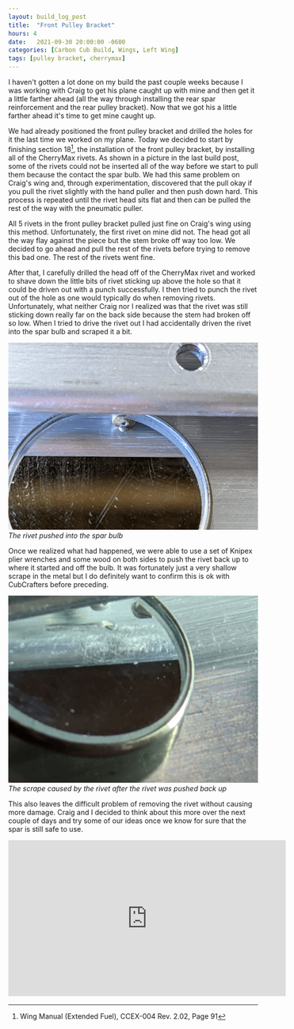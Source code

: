 ```yaml
---
layout: build_log_post
title:  "Front Pulley Bracket"
hours: 4
date:   2021-09-30 20:00:00 -0600
categories: [Carbon Cub Build, Wings, Left Wing]
tags: [pulley bracket, cherrymax]
---
```


I haven't gotten a lot done on my build the past couple weeks because I was working with Craig to get his plane caught up with mine and then get it a little farther ahead (all the way through installing the rear spar reinforcement and the rear pulley bracket). Now that we got his a little farther ahead it's time to get mine caught up.

We had already positioned the front pulley bracket and drilled the holes for it the last time we worked on my plane. Today we decided to start by finishing section 18[^section-18-ref], the installation of the front pulley bracket, by installing all of the CherryMax rivets. As shown in a picture in the last build post, some of the rivets could not be inserted all of the way before we start to pull them because the contact the spar bulb. We had this same problem on Craig's wing and, through experimentation, discovered that the pull okay if you pull the rivet slightly with the hand puller and then push down hard. This process is repeated until the rivet head sits flat and then can be pulled the rest of the way with the pneumatic puller.

All 5 rivets in the front pulley bracket pulled just fine on Craig's wing using this method. Unfortunately, the first rivet on mine did not. The head got all the way flay against the piece but the stem broke off way too low. We decided to go ahead and pull the rest of the rivets before trying to remove this bad one. The rest of the rivets went fine.

After that, I carefully drilled the head off of the CherryMax rivet and worked to shave down the little bits of rivet sticking up above the hole so that it could be driven out with a punch successfully. I then tried to punch the rivet out of the hole as one would typically do when removing rivets. Unfortunately, what neither Craig nor I realized was that the rivet was still sticking down really far on the back side because the stem had broken off so low. When I tried to drive the rivet out I had accidentally driven the rivet into the spar bulb and scraped it a bit.

![Desktop View](/assets/img/posts/2021-09-30-front-pulley-bracket/rivet_scrape.png)
_The rivet pushed into the spar bulb_

Once we realized what had happened, we were able to use a set of Knipex plier wrenches and some wood on both sides to push the rivet back up to where it started and off the bulb. It was fortunately just a very shallow scrape in the metal but I do definitely want to confirm this is ok with CubCrafters before preceding.

![Desktop View](/assets/img/posts/2021-09-30-front-pulley-bracket/rivet_scrape_after.png)
_The scrape caused by the rivet after the rivet was pushed back up_

This also leaves the difficult problem of removing the rivet without causing more damage. Craig and I decided to think about this more over the next couple of days and try some of our ideas once we know for sure that the spar is still safe to use.

<iframe width="560" height="315" src="https://www.youtube.com/embed/yayfskaaG6Q" title="YouTube video player" frameborder="0" allow="accelerometer; autoplay; clipboard-write; encrypted-media; gyroscope; picture-in-picture" allowfullscreen></iframe>

[^section-18-ref]: Wing Manual (Extended Fuel), CCEX-004 Rev. 2.02, Page 91
